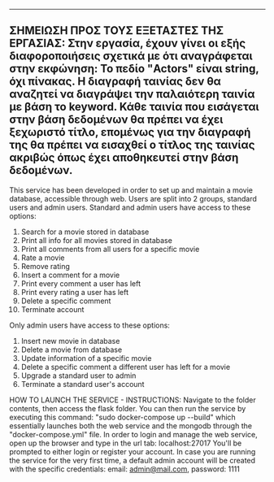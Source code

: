 ---------------------------------------------------------------------------------------------------------------------------------------------------------------------------------
ΣΗΜΕΙΩΣΗ ΠΡΟΣ ΤΟΥΣ ΕΞΕΤΑΣΤΕΣ ΤΗΣ ΕΡΓΑΣΙΑΣ:
Στην εργασία, έχουν γίνει οι εξής διαφοροποιήσεις σχετικά με ότι αναγράφεται στην εκφώνηση:
Το πεδίο "Actors" είναι string, όχι πίνακας.
Η διαγραφή ταινίας δεν θα αναζητεί να διαγράψει την παλαιότερη ταινία με βάση το keyword. Κάθε ταινία που εισάγεται στην βάση δεδομένων θα πρέπει να έχει ξεχωριστό τίτλο, επομένως
για την διαγραφή της θα πρέπει να εισαχθεί ο τίτλος της ταινίας ακριβώς όπως έχει αποθηκευτεί στην βάση δεδομένων.
---------------------------------------------------------------------------------------------------------------------------------------------------------------------------------


This service has been developed in order to set up and maintain a movie database, accessible through web. Users are split into 2 groups, standard users and admin users.
Standard and admin users have access to these options: 
1. Search for a movie stored in database
2. Print all info for all movies stored in database
3. Print all comments from all users for a specific movie
4. Rate a movie
5. Remove rating
6. Insert a comment for a movie
7. Print every comment a user has left
8. Print every rating a user has left
9. Delete a specific comment
10. Terminate account

Only admin users have access to these options:
1. Insert new movie in database
2. Delete a movie from database
3. Update information of a specific movie
4. Delete a specific comment a different user has left for a movie
5. Upgrade a standard user to admin
6. Terminate a standard user's account

HOW TO LAUNCH THE SERVICE - INSTRUCTIONS:
Navigate to the folder contents, then access the flask folder. You can then run the service by executing this command: "sudo docker-compose up --build"
which essentially launches both the web service and the mongodb through the "docker-compose.yml" file. In order to login and manage the web service, open up the browser and
type in the url tab: localhost:27017
You'll be prompted to either login or register your account. In case you are running the service for the very first time, a default admin account will be created with the specific
credentials: email: admin@mail.com, password: 1111
